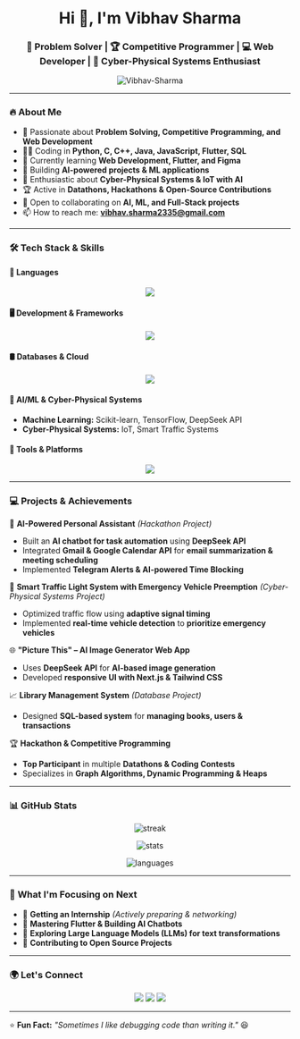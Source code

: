 <h1 align="center">Hi 👋, I'm Vibhav Sharma</h1>
<h3 align="center">🚀 Problem Solver | 🏆 Competitive Programmer | 💻 Web Developer | 📡 Cyber-Physical Systems Enthusiast</h3>

<p align="center">
  <img src="https://komarev.com/ghpvc/?username=Vibhav-Sharma&label=Profile%20Views&color=0e75b6&style=flat" alt="Vibhav-Sharma" />
</p>

---

### 🔥 **About Me**
- 👀 Passionate about **Problem Solving, Competitive Programming, and Web Development**  
- 🧑‍💻 Coding in **Python, C, C++, Java, JavaScript, Flutter, SQL**  
- 🌱 Currently learning **Web Development, Flutter, and Figma**  
- 🤖 Building **AI-powered projects & ML applications**  
- 📡 Enthusiastic about **Cyber-Physical Systems & IoT with AI**  
- 🏆 Active in **Datathons, Hackathons & Open-Source Contributions**  
- 💞️ Open to collaborating on **AI, ML, and Full-Stack projects**  
- 📫 How to reach me: **vibhav.sharma2335@gmail.com**  

---

### 🛠️ **Tech Stack & Skills**
#### **🚀 Languages**
<p align="center">
  <img src="https://skillicons.dev/icons?i=python,c,cpp,java,javascript,sql,html,css" />
</p>

#### **🖥️ Development & Frameworks**
<p align="center">
  <img src="https://skillicons.dev/icons?i=react,nodejs,express,flutter,nextjs" />
</p>

#### **🛢️ Databases & Cloud**
<p align="center">
  <img src="https://skillicons.dev/icons?i=mysql,postgres,mongodb,firebase" />
</p>

#### **🧠 AI/ML & Cyber-Physical Systems**
- **Machine Learning:** Scikit-learn, TensorFlow, DeepSeek API  
- **Cyber-Physical Systems:** IoT, Smart Traffic Systems  

#### **📡 Tools & Platforms**
<p align="center">
  <img src="https://skillicons.dev/icons?i=git,github,figma,vscode,postman" />
</p>

---

### 💻 **Projects & Achievements**
🚀 **AI-Powered Personal Assistant** *(Hackathon Project)*  
- Built an **AI chatbot for task automation** using **DeepSeek API**  
- Integrated **Gmail & Google Calendar API** for **email summarization & meeting scheduling**  
- Implemented **Telegram Alerts & AI-powered Time Blocking**  

🚦 **Smart Traffic Light System with Emergency Vehicle Preemption** *(Cyber-Physical Systems Project)*  
- Optimized traffic flow using **adaptive signal timing**  
- Implemented **real-time vehicle detection** to **prioritize emergency vehicles**  

🌐 **"Picture This" – AI Image Generator Web App**  
- Uses **DeepSeek API** for **AI-based image generation**  
- Developed **responsive UI with Next.js & Tailwind CSS**  

📈 **Library Management System** *(Database Project)*  
- Designed **SQL-based system** for **managing books, users & transactions**  

🏆 **Hackathon & Competitive Programming**  
- **Top Participant** in multiple **Datathons & Coding Contests**  
- Specializes in **Graph Algorithms, Dynamic Programming & Heaps**  

---

### 📊 **GitHub Stats**
<p align="center">
  <img src="https://github-readme-streak-stats.herokuapp.com/?user=Vibhav-Sharma&theme=radical" alt="streak" />
</p>
<p align="center">
  <img src="https://github-readme-stats.vercel.app/api?username=Vibhav-Sharma&show_icons=true&theme=radical" alt="stats" />
</p>
<p align="center">
  <img src="https://github-readme-stats.vercel.app/api/top-langs/?username=Vibhav-Sharma&layout=compact&theme=radical" alt="languages" />
</p>

---

### 🎯 **What I'm Focusing on Next**
- 📌 **Getting an Internship** *(Actively preparing & networking)*  
- 📌 **Mastering Flutter & Building AI Chatbots**  
- 📌 **Exploring Large Language Models (LLMs) for text transformations**  
- 📌 **Contributing to Open Source Projects**  

---

### 🌍 **Let's Connect**
<p align="center">
  <a href="mailto:vibhav.sharma2335@gmail.com"><img src="https://img.shields.io/badge/Email-D14836?style=for-the-badge&logo=gmail&logoColor=white" /></a>
  <a href="https://www.linkedin.com/in/vibhav-sharma2335"><img src="https://img.shields.io/badge/LinkedIn-0077B5?style=for-the-badge&logo=linkedin&logoColor=white" /></a>
  <a href="https://github.com/Vibhav-Sharma"><img src="https://img.shields.io/badge/GitHub-181717?style=for-the-badge&logo=github&logoColor=white" /></a>
</p>

---

⭐ **Fun Fact:** *"Sometimes I like debugging code than writing it."* 😆  
